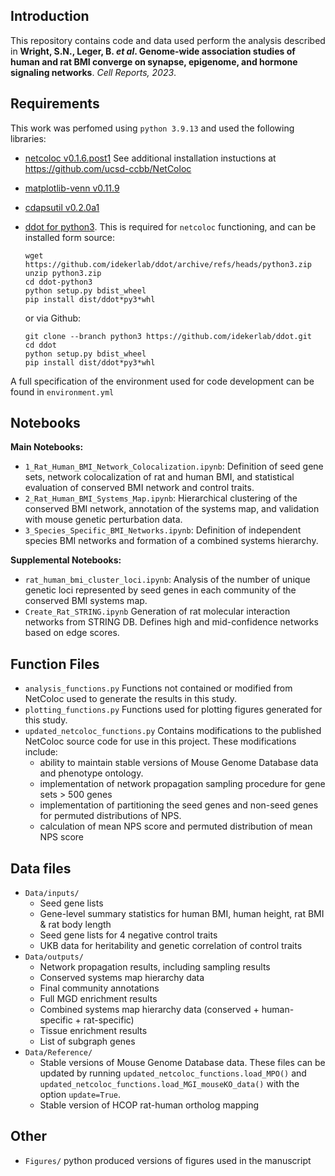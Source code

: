 ## Introduction
This repository contains code and data used perform the analysis described in 
**Wright, S.N., Leger, B. *et al*. Genome-wide association studies of human and rat BMI converge on synapse, epigenome, and hormone signaling networks**. *Cell Reports, 2023*.

## Requirements
This work was perfomed using `python 3.9.13` and used the following libraries:
* [netcoloc v0.1.6.post1](https://pypi.org/project/netcoloc/0.1.6.post1/) See additional installation instuctions at 
https://github.com/ucsd-ccbb/NetColoc
* [matplotlib-venn v0.11.9](https://pypi.org/project/matplotlib-venn/0.11.9/)  
* [cdapsutil v0.2.0a1](https://pypi.org/project/cdapsutil/0.2.0a1/)
* [ddot for python3](https://github.com/idekerlab/ddot/tree/python3). This is required for `netcoloc` functioning, and can be installed form source:

    ```
    wget https://github.com/idekerlab/ddot/archive/refs/heads/python3.zip
    unzip python3.zip
    cd ddot-python3
    python setup.py bdist_wheel
    pip install dist/ddot*py3*whl
    ```
    or via Github:
    ```
    git clone --branch python3 https://github.com/idekerlab/ddot.git
    cd ddot
    python setup.py bdist_wheel
    pip install dist/ddot*py3*whl
    ```

A full specification of the environment used for code development can be found in `environment.yml`

## Notebooks
**Main Notebooks:**  
* `1_Rat_Human_BMI_Network_Colocalization.ipynb`: Definition of seed gene sets, 
network colocalization of rat and human BMI, and statistical evaluation of conserved 
BMI network and control traits. 
* `2_Rat_Human_BMI_Systems_Map.ipynb`: Hierarchical clustering of the conserved
BMI network, annotation of the systems map, and validation with mouse genetic 
perturbation data.
* `3_Species_Specific_BMI_Networks.ipynb`: Definition of independent species BMI 
networks and formation of a combined systems hierarchy.   

**Supplemental Notebooks:**  
* `rat_human_bmi_cluster_loci.ipynb`: Analysis of the number of unique genetic loci 
represented by seed genes in each community of the conserved BMI systems map. 
* `Create_Rat_STRING.ipynb` Generation of rat molecular interaction networks from STRING DB. Defines high and mid-confidence networks based on edge scores.

## Function Files
* `analysis_functions.py` Functions not contained or modified from NetColoc 
used to generate the results in this study. 
* `plotting_functions.py` Functions used for plotting figures generated for 
this study.  
* `updated_netcoloc_functions.py` Contains modifications to the published NetColoc 
source code for use in this project. These modifications include:
  * ability to maintain stable versions of Mouse Genome Database data and phenotype 
ontology.
  * implementation of network propagation sampling procedure for gene sets > 500 genes
  * implementation of partitioning the seed genes and non-seed genes for permuted
distributions of NPS.
  * calculation of mean NPS score and permuted distribution of mean NPS score

## Data files
* `Data/inputs/`
  * Seed gene lists
  * Gene-level summary statistics for human BMI, human height, rat BMI & rat body length
  * Seed gene lists for 4 negative control traits
  * UKB data for heritability and genetic correlation of control traits
* `Data/outputs/`
  * Network propagation results, including sampling results
  * Conserved systems map hierarchy data
  * Final community annotations
  * Full MGD enrichment results
  * Combined systems map hierarchy data (conserved + human-specific + rat-specific)
  * Tissue enrichment results
  * List of subgraph genes
* `Data/Reference/`
  * Stable versions of Mouse Genome Database data. These files can be updated by 
running `updated_netcoloc_functions.load_MPO()` and 
`updated_netcoloc_functions.load_MGI_mouseKO_data()` with the option `update=True`.
  * Stable version of HCOP rat-human ortholog mapping
  
## Other
* `Figures/` python produced versions of figures used in the manuscript
